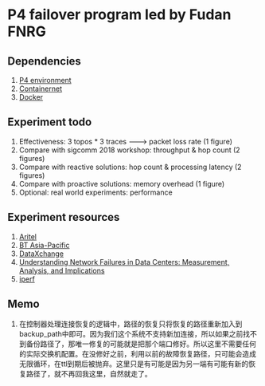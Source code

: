 # P4 failover program led by Fudan FNRG

## Dependencies
1. [P4 environment](https://github.com/p4lang)
2. [Containernet](https://github.com/containernet/containernet)
3. [Docker](https://www.docker.com/)

## Experiment todo
1. Effectiveness: 3 topos * 3 traces ---> packet loss rate (1 figure)
2. Compare with sigcomm 2018 workshop: throughput & hop count (2 figures)
3. Compare with reactive solutions: hop count & processing latency (2 figures)
4. Compare with proactive solutions: memory overhead (1 figure)
5. Optional: real world experiments: performance

## Experiment resources
1. [Aritel](http://www.topology-zoo.org/maps/Airtel.jpg)
2. [BT Asia-Pacific](http://www.topology-zoo.org/maps/BtAsiaPac.jpg)
3. [DataXchange](http://www.topology-zoo.org/maps/Dataxchange.jpg)
4. [Understanding Network Failures in Data Centers: Measurement, Analysis, and Implications](http://conferences.sigcomm.org/sigcomm/2011/papers/sigcomm/p350.pdf)
5. [iperf](https://iperf.fr/)

## Memo
1. 在控制器处理连接恢复的逻辑中，路径的恢复只将恢复的路径重新加入到backup_path中即可。因为我们这个系统不支持新加连接，所以如果之前找不到备份路径了，那唯一修复的可能就是把那个端口修好。所以这里不需要任何的实际交换机配置。在没修好之前，利用以前的故障恢复路径，只可能会造成无限循环，在ttl到期后被抛弃。这里只是有可能是因为另一端有可能有新的恢复路径了，就不再回我这里，自然就走了。